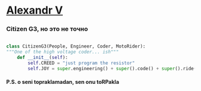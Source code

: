 # [**Alexandr V**](https://www.github.com/stdg3)

### Citizen G3, но это не точно

```python

class CitizenG3(People, Engineer, Coder, MotoRider):
"""One of the high voltage coder... ish"""
    def __init__(self):
        self.CREED = "just program the resistor"
        self.JOY = super.engineering() + super().code() + super().ride()

```

#### P.S. o seni topraklamadan, sen onu toRPakla
